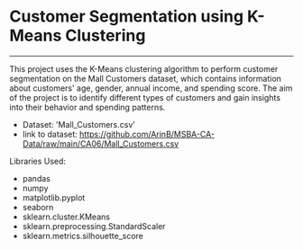 # Customer Segmentation using K-Means Clustering
-------------------------------------------------
This project uses the K-Means clustering algorithm to perform customer segmentation on the Mall Customers dataset, which contains information about customers' age, gender, annual income, and spending score. The aim of the project is to identify different types of customers and gain insights into their behavior and spending patterns.

 - Dataset: 'Mall_Customers.csv' 
 - link to dataset: https://github.com/ArinB/MSBA-CA-Data/raw/main/CA06/Mall_Customers.csv
 
 Libraries Used:
  - pandas 
  - numpy 
  - matplotlib.pyplot 
  - seaborn 
  - sklearn.cluster.KMeans 
  - sklearn.preprocessing.StandardScaler 
  - sklearn.metrics.silhouette_score 
